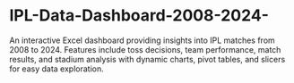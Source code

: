 # IPL-Data-Dashboard-2008-2024-
An interactive Excel dashboard providing insights into IPL matches from 2008 to 2024. Features include toss decisions, team performance, match results, and stadium analysis with dynamic charts, pivot tables, and slicers for easy data exploration.
